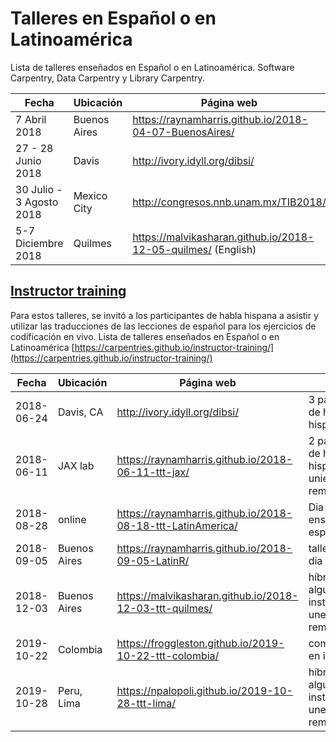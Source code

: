 # Talleres en Español o en Latinoamérica

Lista de talleres enseñados en Español o en Latinoamérica. Software Carpentry, Data Carpentry y Library Carpentry.

| Fecha | Ubicación |  Página web |
| --- | --- | --- |
| 7 Abril 2018 | Buenos Aires |  https://raynamharris.github.io/2018-04-07-BuenosAires/ |
| 27 - 28 Junio 2018 | Davis | http://ivory.idyll.org/dibsi/
| 30 Julio - 3 Agosto 2018 | Mexico City | http://congresos.nnb.unam.mx/TIB2018/ |
| 5-7 Diciembre 2018 | Quilmes | https://malvikasharan.github.io/2018-12-05-quilmes/ (English)|

## [Instructor training](https://carpentries.github.io/instructor-training/)

Para estos talleres, se invitó a los participantes de habla hispana a asistir y utilizar las traducciones de las lecciones de español para los ejercicios de codificación en vivo. Lista de talleres enseñados en Español o en Latinoamérica [https://carpentries.github.io/instructor-training/](https://carpentries.github.io/instructor-training/)

| Fecha | Ubicación |  Página web | Notas |
| --- | --- | --- | --- |
| 2018-06-24 | Davis, CA | http://ivory.idyll.org/dibsi/ | 3 participantes de habla hispana|
| 2018-06-11 | JAX lab | https://raynamharris.github.io/2018-06-11-ttt-jax/ | 2 participantes de habla hispana se unieron remotamente
| 2018-08-28 | online | https://raynamharris.github.io/2018-08-18-ttt-LatinAmerica/ | Dia 2 enseñado en español
| 2018-09-05 |  Buenos Aires | https://raynamharris.github.io/2018-09-05-LatinR/| taller de medio dia | 
| 2018-12-03 | Buenos Aires |https://malvikasharan.github.io/2018-12-03-ttt-quilmes/ | híbrido, algunos instructores se unen remotamente|
| 2019-10-22 | Colombia | https://froggleston.github.io/2019-10-22-ttt-colombia/ | completamente en ingles|
| 2019-10-28 | Peru, Lima | https://npalopoli.github.io/2019-10-28-ttt-lima/ | híbrido, algunos instructores se unen remotamente|
